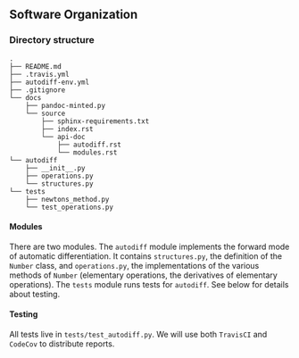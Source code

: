 ## Software Organization

### Directory structure

```
.
├── README.md
├── .travis.yml
├── autodiff-env.yml
├── .gitignore
└── docs
    ├── pandoc-minted.py
    └── source
	    ├── sphinx-requirements.txt
	    ├── index.rst
	    └── api-doc
	    	├── autodiff.rst
	    	└── modules.rst
└── autodiff
    ├── __init__.py
    ├── operations.py
    └── structures.py
└── tests
    ├── newtons_method.py
    └── test_operations.py
```

#### Modules

There are two modules. The `autodiff` module implements the forward mode of automatic differentiation. It contains `structures.py`, the definition of the `Number` class, and `operations.py`, the implementations of the various methods of `Number` (elementary operations, the derivatives of elementary operations). The `tests` module runs tests for `autodiff`. See below for details about testing. 

#### Testing
All tests live in `tests/test_autodiff.py`. We will use both `TravisCI` and `CodeCov` to distribute reports.